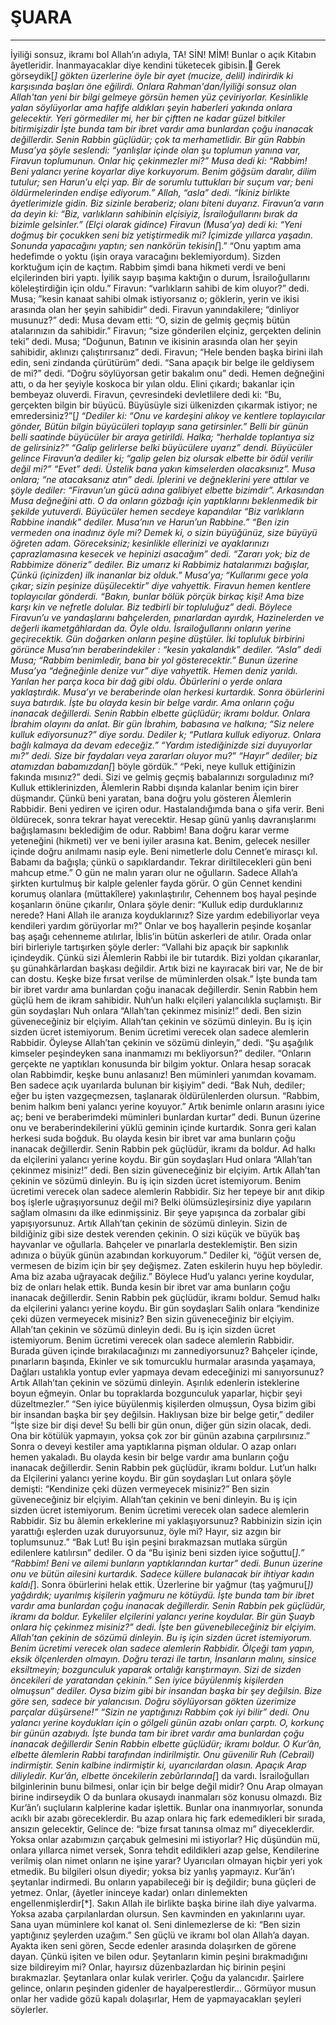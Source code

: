 # ŞUARA
---
İyiliği sonsuz, ikramı bol Allah’ın adıyla,
TA! SİN! MİM!
Bunlar o açık Kitabın âyetleridir.
İnanmayacaklar diye kendini tüketecek gibisin.
ًGerek görseydik[*] gökten üzerlerine öyle bir ayet (mucize, delil) indirirdik ki karşısında başları öne eğilirdi.
Onlara Rahman'dan/İyiliği sonsuz olan Allah'tan yeni bir bilgi gelmeye görsün hemen yüz çeviriyorlar.
Kesinlikle yalan söylüyorlar ama hafife aldıkları şeyin haberleri yakında onlara gelecektir.
Yeri görmediler mi, her bir çiftten ne kadar güzel bitkiler bitirmişizdir
İşte bunda tam bir ibret vardır ama bunlardan çoğu inanacak değillerdir.
Senin Rabbin güçlüdür; çok ta merhametlidir.
Bir gün Rabbin Musa’ya şöyle seslendi: “yanlışlar içinde olan şu toplumun yanına var,
Firavun toplumunun. Onlar hiç çekinmezler mi?”
Musa dedi ki: “Rabbim! Beni yalancı yerine koyarlar diye korkuyorum.
Benim göğsüm daralır, dilim tutulur; sen Harun’u elçi yap.
Bir de sorumlu tuttukları bir suçum var; beni öldürmelerinden endişe ediyorum.”
Allah, “asla” dedi. “İkiniz birlikte âyetlerimizle gidin. Biz sizinle beraberiz; olanı biteni duyarız.
Firavun’a varın da deyin ki: “Biz, varlıkların sahibinin elçisiyiz,
İsrailoğullarını bırak da bizimle gelsinler.”
(Elçi olarak gidince) Firavun (Musa’ya) dedi ki: “Yeni doğmuş bir çocukken seni biz yetiştirmedik mi? İçimizde yıllarca yaşadın.
Sonunda yapacağını yaptın; sen nankörün tekisin[*].”
“Onu yaptım ama hedefimde o yoktu (işin oraya varacağını beklemiyordum).
Sizden korktuğum için de kaçtım.  Rabbim şimdi bana hikmeti verdi ve beni elçilerinden biri yaptı.
İyilik sayıp başıma kaktığın o durum,  İsrailoğullarını köleleştirdiğin için oldu.”
Firavun: “varlıkların sahibi de kim oluyor?” dedi.
Musa; ”kesin kanaat sahibi olmak istiyorsanız o; göklerin, yerin ve ikisi arasında olan her şeyin sahibidir“ dedi.
Firavun yanındakilere; “dinliyor musunuz?” dedi:
Musa devam etti: “O, sizin de gelmiş geçmiş bütün atalarınızın da sahibidir.”
Firavun; “size gönderilen elçiniz, gerçekten delinin teki” dedi.
Musa; “Doğunun, Batının ve ikisinin arasında olan her şeyin sahibidir, aklınızı çalıştırırsanız” dedi.
Firavun; “Hele benden başka birini ilah edin, seni zindanda çürütürüm” dedi.
“Sana apaçık bir belge ile geldiysem de mi?” dedi.
“Doğru söylüyorsan getir bakalım onu” dedi.
Hemen değneğini attı, o da her şeyiyle koskoca bir yılan oldu.
Elini çıkardı; bakanlar için bembeyaz oluverdi.
Firavun, çevresindeki devletlilere dedi ki: “Bu, gerçekten bilgin bir büyücü.
Büyüsüyle sizi ülkenizden çıkarmak istiyor; ne emredersiniz?”[*]
“Dediler ki: “Onu ve kardeşini alıkoy ve kentlere toplayıcılar gönder,
Bütün bilgin büyücüleri toplayıp sana getirsinler.”
Belli bir günün belli saatinde büyücüler bir araya getirildi.
Halka; “herhalde toplantıya siz de gelirsiniz?”
“Galip gelirlerse belki büyücülere uyarız” dendi.
Büyücüler gelince Firavun’a dediler ki; “galip gelen biz olursak elbette bir ödül verilir değil mi?”
“Evet” dedi. Üstelik bana yakın kimselerden olacaksınız”.
Musa onlara; “ne atacaksanız atın” dedi.
İplerini ve değneklerini yere attılar ve şöyle dediler: “Firavun’un gücü adına galibiyet elbette bizimdir”.
Arkasından Musa değneğini attı. O da onların gözbağı için yaptıklarını beklenmedik bir şekilde yutuverdi.
Büyücüler hemen secdeye kapandılar
“Biz varlıkların Rabbine inandık” dediler.
Musa’nın ve Harun’un Rabbine.”
“Ben izin vermeden ona inadınız öyle mi? Demek ki, o sizin büyüğünüz, size büyüyü öğreten adam. Göreceksiniz; kesinlikle ellerinizi ve ayaklarınızı çaprazlamasına kesecek ve hepinizi asacağım” dedi.
“Zararı yok; biz de Rabbimize döneriz” dediler.
Biz umarız ki Rabbimiz hatalarımızı bağışlar, Çünkü (içinizden) ilk inananlar biz olduk.”
Musa’ya; “Kullarımı gece yola çıkar; sizin peşinize düşülecektir” diye vahyettik.
Firavun hemen kentlere toplayıcılar gönderdi.
“Bakın, bunlar bölük pörçük birkaç kişi!
Ama bize karşı kin ve nefretle dolular.
Biz tedbirli bir topluluğuz” dedi.
Böylece Firavun’u ve yandaşlarını bahçelerden, pınarlardan ayırdık,
Hazinelerden ve değerli ikametgâhlardan da.
Öyle oldu. İsrailoğullarını onların yerine geçirecektik.
Gün doğarken onların peşine düştüler.
İki topluluk birbirini görünce Musa’nın beraberindekiler : “kesin yakalandık” dediler.
“Asla” dedi Musa; “Rabbim benimledir, bana bir yol gösterecektir.”
Bunun üzerine Musa’ya “değneğinle denize vur” diye vahyettik. Hemen deniz yarıldı. Yarılan her parça koca bir dağ gibi oldu.
Öbürlerini o yerde onlara yaklaştırdık.
Musa’yı ve beraberinde olan herkesi kurtardık.
Sonra öbürlerini suya batırdık.
İşte bu olayda kesin bir belge vardır. Ama onların çoğu inanacak değillerdi.
Senin Rabbin elbette güçlüdür; ikramı boldur.
Onlara İbrahim olayını da anlat.
Bir gün İbrahim, babasına ve halkına; “Siz nelere kulluk ediyorsunuz?” diye sordu.
Dediler k; “Putlara kulluk ediyoruz. Onlara bağlı kalmaya da devam edeceğiz.”
“Yardım istediğinizde sizi duyuyorlar mı?” dedi.
Size bir faydaları veya zararları oluyor mu?”
“Hayır” dediler; biz atamızdan babamızdan[*] böyle gördük.”
“Peki, neye kulluk ettiğinizin fakında mısınız?” dedi.
Sizi ve gelmiş geçmiş babalarınızı sorguladınız mı?
Kulluk ettiklerinizden, Âlemlerin Rabbi dışında kalanlar benim için birer düşmandır.
Çünkü beni yaratan, bana doğru yolu gösteren Âlemlerin Rabbidir.
Beni yediren ve içiren odur.
Hastalandığımda bana o şifa verir.
Beni öldürecek, sonra tekrar hayat verecektir.
Hesap günü yanlış davranışlarımı bağışlamasını beklediğim de odur.
Rabbim! Bana doğru karar verme yeteneğini (hikmeti) ver ve beni iyiler arasına kat.
Benim, gelecek nesiller içinde doğru anılmamı nasip eyle.
Beni nimetlerle dolu Cennet’e mirasçı kıl.
Babamı da bağışla; çünkü o sapıklardandır.
Tekrar diriltilecekleri gün beni mahcup etme.”
O gün ne malın yararı olur ne oğulların.
Sadece Allah’a şirkten kurtulmuş bir kalple gelenler fayda görür.
O gün Cennet kendini korumuş olanlara (müttakîlere) yakınlaştırılır,
Cehennem boş hayal peşinde koşanların önüne çıkarılır,
Onlara şöyle denir: “Kulluk edip durduklarınız nerede?
Hani Allah ile aranıza koyduklarınız? Size yardım edebiliyorlar veya kendileri yardım görüyorlar mı?”
Onlar ve boş hayallerin peşinde koşanlar baş aşağı cehenneme atılırlar,
İblis’in bütün askerleri de atılır.
Orada onlar biri birleriyle tartışırken şöyle derler:
“Vallahi biz apaçık bir sapkınlık içindeydik.
Çünkü sizi Âlemlerin Rabbi ile bir tutardık.
Bizi yoldan çıkaranlar, şu günahkârlardan başkası değildir.
Artık bizi ne kayıracak biri var,
Ne de bir can dostu.
Keşke bize fırsat verilse de müminlerden olsak.”
İşte bunda tam bir ibret vardır ama bunlardan çoğu inanacak değillerdir.
Senin Rabbin hem güçlü hem de ikram sahibidir.
Nuh’un halkı elçileri yalancılıkla suçlamıştı.
Bir gün soydaşları Nuh onlara “Allah’tan çekinmez misiniz!” dedi.
Ben sizin güveneceğiniz bir elçiyim.
Allah’tan çekinin ve sözümü dinleyin.
Bu iş için sizden ücret istemiyorum. Benim ücretimi verecek olan sadece alemlerin Rabbidir.
Öyleyse Allah’tan çekinin ve sözümü dinleyin,” dedi.
“Şu aşağılık kimseler peşindeyken sana inanmamızı mı bekliyorsun?” dediler.
“Onların gerçekte ne yaptıkları konusunda bir bilgim yoktur.
Onlara hesap soracak olan Rabbimdir, keşke bunu anlasanız!
Ben müminleri yanımdan kovamam.
Ben sadece açık uyarılarda bulunan bir kişiyim” dedi.
“Bak Nuh, dediler; eğer bu işten vazgeçmezsen, taşlanarak öldürülenlerden olursun.
“Rabbim, benim halkım beni yalancı yerine koyuyor.”
Artık benimle onların arasını iyice aç; beni ve beraberimdeki müminleri bunlardan kurtar” dedi.
Bunun üzerine onu ve beraberindekilerini yüklü geminin içinde kurtardık.
Sonra geri kalan herkesi suda boğduk.
Bu olayda kesin bir ibret var ama bunların çoğu inanacak değillerdir.
Senin Rabbin pek güçlüdür, ikramı da boldur.
Ad halkı da elçilerini yalancı yerine koydu.
Bir gün soydaşları Hud onlara “Allah’tan çekinmez misiniz!” dedi.
Ben sizin güveneceğiniz bir elçiyim.
Artık Allah’tan çekinin ve sözümü dinleyin.
Bu iş için sizden ücret istemiyorum. Benim ücretimi verecek olan sadece alemlerin Rabbidir.
Siz her tepeye bir anıt dikip boş işlerle uğraşıyorsunuz değil mi?
Belki ölümsüzleşirsiniz diye yapıların sağlam olmasını da ilke edinmişsiniz.
Bir şeye yapışınca da zorbalar gibi yapışıyorsunuz.
Artık Allah’tan çekinin de sözümü dinleyin.
Sizin de bildiğiniz gibi size destek verenden çekinin.
O sizi küçük ve büyük baş hayvanlar ve oğullarla.
Bahçeler ve pınarlarla desteklemiştir.
Ben sizin adınıza o büyük günün azabından korkuyorum.”
Dediler ki, “öğüt versen de, vermesen de bizim için bir şey değişmez.
Zaten eskilerin huyu hep böyledir.
Ama biz azaba uğrayacak değiliz.”
Böylece Hud’u yalancı yerine koydular, biz de onları helak ettik. Bunda kesin bir ibret var ama bunların çoğu inanacak değillerdir.
Senin Rabbin pek güçlüdür, ikramı boldur.
Semud halkı da elçilerini yalancı yerine koydu.
Bir gün soydaşları Salih onlara “kendinize çeki düzen vermeyecek misiniz?
Ben sizin güveneceğiniz bir elçiyim.
Allah’tan çekinin ve sözümü dinleyin dedi.
Bu iş için sizden ücret istemiyorum. Benim ücretimi verecek olan sadece alemlerin Rabbidir.
Burada güven içinde bırakılacağınızı mı zannediyorsunuz?
Bahçeler içinde, pınarların başında,
Ekinler ve sık tomurcuklu hurmalar arasında yaşamaya,
Dağları ustalıkla yontup evler yapmaya devam edeceğinizi mi sanıyorsunuz?
Artık Allah’tan çekinin ve sözümü dinleyin.
Aşırılık edenlerin isteklerine boyun eğmeyin.
Onlar bu topraklarda bozgunculuk yaparlar, hiçbir şeyi düzeltmezler.”
“Sen iyice büyülenmiş kişilerden olmuşsun,
Oysa bizim gibi bir insandan başka bir şey değilsin. Haklıysan bize bir belge getir,” dediler
“İşte size bir dişi deve! Su belli bir gün onun, diğer gün sizin olacak, dedi.
Ona bir kötülük yapmayın, yoksa çok zor bir günün azabına çarpılırsınız.”
Sonra o deveyi kestiler ama yaptıklarına pişman oldular.
O azap onları hemen yakaladı. Bu olayda kesin bir belge vardır ama bunların çoğu inanacak değillerdir.
Senin Rabbin pek güçlüdür, ikramı boldur.
Lut’un halkı da Elçilerini yalancı yerine koydu.
Bir gün soydaşları Lut onlara şöyle demişti: “Kendinize çeki düzen vermeyecek misiniz?”
Ben sizin güveneceğiniz bir elçiyim.
Allah’tan çekinin ve beni dinleyin.
Bu iş için sizden ücret istemiyorum. Benim ücretimi verecek olan sadece alemlerin Rabbidir.
Siz bu âlemin erkeklerine mi yaklaşıyorsunuz?
Rabbinizin sizin için yarattığı eşlerden uzak duruyorsunuz, öyle mi? Hayır, siz azgın bir toplumsunuz.”
“Bak Lut! Bu işin peşini bırakmazsan mutlaka sürgün edilenlere katılırsın” dediler.
O da “Bu işiniz beni sizden iyice soğuttu[*].”
“Rabbim! Beni ve ailemi bunların yaptıklarından kurtar” dedi.
Bunun üzerine onu ve bütün ailesini kurtardık.
Sadece küllere bulanacak bir ihtiyar kadın kaldı[*].
Sonra öbürlerini helak ettik.
Üzerlerine bir yağmur (taş yağmuru[*]) yağdırdık; uyarılmış kişilerin yağmuru ne kötüydü.
İşte bunda tam bir ibret vardır ama bunlardan çoğu inanacak değillerdir.
Senin Rabbin pek güçlüdür, ikramı da boldur.
Eykeliler elçilerini yalancı yerine koydular.
Bir gün Şuayb onlara hiç çekinmez misiniz?” dedi.
İşte ben güvenebileceğiniz bir elçiyim.
Allah’tan çekinin de sözümü dinleyin.
Bu iş için sizden ücret istemiyorum. Benim ücretimi verecek olan sadece alemlerin Rabbidir.
Ölçeği tam yapın, eksik ölçenlerden olmayın.
Doğru terazi ile tartın,
İnsanların malını, sinsice eksiltmeyin; bozgunculuk yaparak ortalığı karıştırmayın.
Sizi de sizden öncekileri de yaratandan çekinin.”
Sen iyice büyülenmiş kişilerden olmuşsun“ dediler.
Oysa bizim gibi bir insandan başka bir şey değilsin. Bize göre sen, sadece bir yalancısın.
Doğru söylüyorsan gökten üzerimize parçalar düşürsene!”
“Sizin ne yaptığınızı Rabbim çok iyi bilir” dedi.
Onu yalancı yerine koydukları için o gölgeli günün azabı onları çarptı. O, korkunç bir günün azabıydı.
İşte bunda tam bir ibret vardır ama bunlardan çoğu inanacak değillerdir
Senin Rabbin elbette güçlüdür; ikramı boldur.
O Kur’ân, elbette âlemlerin Rabbi tarafından indirilmiştir.
Onu güvenilir Ruh (Cebrail) indirmiştir.
Senin kalbine indirmiştir ki, uyarıcılardan olasın.
Apaçık Arap diliyledir.
Kur’ân, elbette öncekilerin zebûrlarında[*] da vardı.
İsrailoğulları bilginlerinin bunu bilmesi, onlar için bir belge değil midir?
Onu Arap olmayan birine indirseydik
O da bunlara okusaydı inanmaları söz konusu olmazdı.
Biz Kur’ân’ı suçluların kalplerine kadar işlettik.
Bunlar ona inanmıyorlar, sonunda acıklı bir azabı göreceklerdir.
Bu azap onlara hiç fark edemedikleri bir sırada, ansızın gelecektir,
Gelince de: “bize fırsat tanınsa olmaz mı” diyeceklerdir.
Yoksa onlar azabımızın çarçabuk gelmesini mi istiyorlar?
Hiç düşündün mü, onlara yıllarca nimet versek,
Sonra tehdit edildikleri azap gelse,
Kendilerine verilmiş olan nimet onların ne işine yarar?
Uyarıcıları olmayan hiçbir yeri yok etmedik.
Bu bilgileri olsun diyedir; yoksa biz yanlış yapmayız.
Kur’ân’ı şeytanlar indirmedi.
Bu onların yapabileceği bir iş değildir; buna güçleri de yetmez.
Onlar, (âyetler ininceye kadar) onları dinlemekten engellenmişlerdir[*].
Sakın Allah ile birlikte başka birine ilah diye yalvarma. Yoksa azaba çarpılanlardan olursun.
Sen kavminden en yakınlarını uyar.
Sana uyan müminlere kol kanat ol.
Seni dinlemezlerse de ki: “Ben sizin yaptığınız şeylerden uzağım.”
Sen güçlü ve ikramı bol olan Allah’a dayan.
Ayakta iken seni gören,
Secde edenler arasında dolaşırken de görene dayan.
Çünkü işiten ve bilen odur.
Şeytanların kimin peşini bırakmadığını size bildireyim mi?
Onlar, hayırsız düzenbazlardan hiç birinin peşini bırakmazlar.
Şeytanlara onlar kulak verirler. Çoğu da yalancıdır.
Şairlere gelince, onların peşinden gidenler de hayalperestlerdir...
Görmüyor musun onlar her vadide gözü kapalı dolaşırlar,
Hem de yapmayacakları şeyleri söylerler.